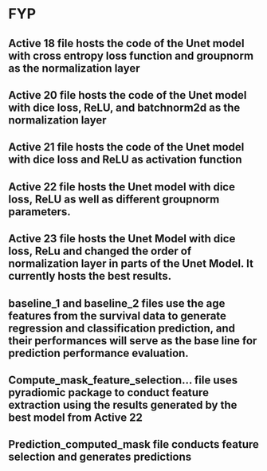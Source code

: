 # FYP
## Active 18 file hosts the code of the Unet model with cross entropy loss function and groupnorm as the normalization layer
## Active 20 file hosts the code of the Unet model with dice loss, ReLU, and batchnorm2d as the normalization layer
## Active 21 file hosts the code of the Unet model with dice loss and ReLU as activation function 
## Active 22 file hosts the Unet model with dice loss, ReLU as well as different groupnorm parameters. 
## Active 23 file hosts the Unet Model with dice loss, ReLu and changed the order of normalization layer in parts of the Unet Model. It currently hosts the best results.
## baseline_1 and baseline_2 files use the age features from the survival data to generate regression and classification prediction, and their performances will serve as the base line for prediction performance evaluation.
## Compute_mask_feature_selection... file uses pyradiomic package to conduct feature extraction using the results generated by the best model from Active 22
## Prediction_computed_mask file conducts feature selection and generates predictions
